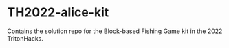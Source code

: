 # TH2022-alice-kit
Contains the solution repo for the Block-based Fishing Game kit in the 2022 TritonHacks. 
